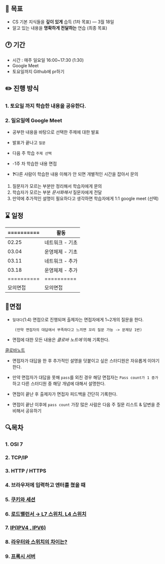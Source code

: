 ## 📌 목표

- CS 기본 지식들을 **깊이 있게** 습득 (1차 목표) — 3월 18일
- 알고 있는 내용을 **명확하게 전달하는** 연습 (최종 목표)


## 🕐 기간

- 시간 : 매주 일요일 16:00~17:30 (1:30)
- Google Meet
- 토요일까지 Github에 pr하기


## ✏️ 진행 방식

### 1. 토요일 까지 학습한 내용을 공유한다.

### 2. 일요일에 Google Meet

- 공부한 내용을 바탕으로 선택한 주제에 대한 발표

- 발표가 끝나고 `질문`

- 다음 주 학습 `주제 선택`

- -1주 차 학습한 내용 면접

- ❓다른 사람이 학습한 내용 이해가 안 되면 개별적인 시간을 잡아서 문의
1.  질문자가 모르는 부분만 정리해서 학습자에게 문의
2.  학습자가 모르는 부분 *문서화해서* 질문자에게 전달
3. 만약에 추가적인 설명이 필요하다고 생각하면 학습자에게 1:1 google meet (선택)


## ⌛ 일정

|  ========== | 활동 |
| --- | --- |
| 02.25 | 네트워크 - 기초 |
| 03.04 | 운영체제 - 기초 |
| 03.11 | 네트워크 - 추가 |
| 03.18 | 운영체제 - 추가 |
| ========== | ========== |
| 모의면접 | 모의면접 |


## 🚩면접

- `일대다`(1:4) 면접으로 진행되며 출제자는 면접자에게 1~2개의 질문을 한다.

       (만약 면접자의 대답에서 부족하다고 느끼면 꼬리 질문 가능 -> 문제당 1번)

- 면접에 대한 모든 내용은 *클로바 노트에* 의해 기록한다.

[클로바노트](https://clovanote.naver.com/)

- 면접자가 대답을 한 후 추가적인 설명을 덧붙이고 싶은 스터디원은 자유롭게 이야기한다.

- 만약 면접자가 대답을 못해 `pass`를 외친 경우 해당 면접자는 `Pass count가 1 증가`하고 다른 스터디원 중 해당 개념에 대해서 설명한다.

- 면접이 끝난 후 출제자가 면접자 피드백을 간단히 기록한다.

- 면접이 끝난 이후에 `pass count` 가장 많은 사람은 다음 주 질문 리스트 & 답변을 준비해서 공유하기

## 🔍목차

### 1. **OSI 7**

### 2. **TCP/IP**

### 3. **HTTP / HTTPS**

### 4. 브라우저에 입력하고 엔터를 쳤을 때

### 5. [쿠키와 세션]()

### 6. [로드밸런서 → L7 스위치, L4 스위치]()

### 7. [IP(IPV4 , IPV6)]()

### 8. [라우터와 스위치의 차이는?]()

### 9. [프록시 서버]()
